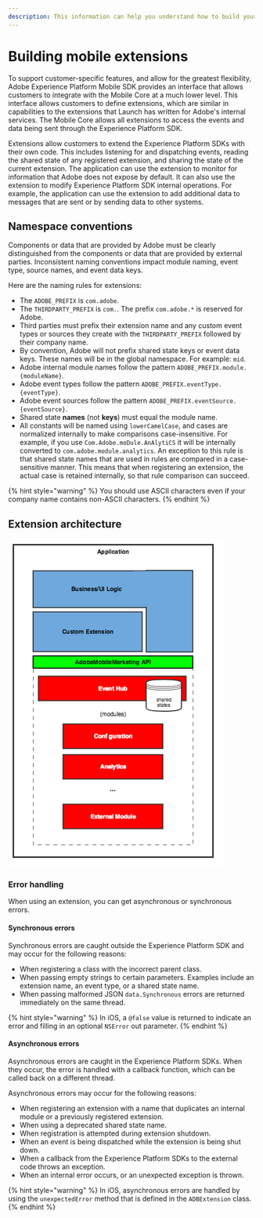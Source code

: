 ```yaml
---
description: This information can help you understand how to build your own extension.
---
```


# Building mobile extensions

To support customer-specific features, and allow for the greatest flexibility, Adobe Experience Platform Mobile SDK provides an interface that allows customers to integrate with the Mobile Core at a much lower level. This interface allows customers to define extensions, which are similar in capabilities to the extensions that Launch has written for Adobe's internal services. The Mobile Core allows all extensions to access the events and data being sent through the Experience Platform SDK.

Extensions allow customers to extend the Experience Platform SDKs with their own code. This includes listening for and dispatching events, reading the shared state of any registered extension, and sharing the state of the current extension. The application can use the extension to monitor for information that Adobe does not expose by default. It can also use the extension to modify Experience Platform SDK internal operations. For example, the application can use the extension to add additional data to messages that are sent or by sending data to other systems.

## Namespace conventions

Components or data that are provided by Adobe must be clearly distinguished from the components or data that are provided by external parties. Inconsistent naming conventions impact module naming, event type, source names, and event data keys.

Here are the naming rules for extensions:

* The `ADOBE_PREFIX` is `com.adobe`.
* The `THIRDPARTY_PREFIX` is `com.`. The prefix `com.adobe.*` is reserved for Adobe.
* Third parties must prefix their extension name and any custom event types or sources they create with the `THIRDPARTY_PREFIX` followed by their company name.
* By convention, Adobe will not prefix shared state keys or event data keys.  These names will be in the global namespace. For example: `mid`.
* Adobe internal module names follow the pattern `ADOBE_PREFIX.module.{moduleName}`. 
* Adobe event types follow the pattern `ADOBE_PREFIX.eventType.{eventType}`. 
* Adobe event sources follow the pattern `ADOBE_PREFIX.eventSource.{eventSource}`. 
* Shared state **names** (not **keys**) must equal the module name. 
* All constants will be named using `lowerCamelCase`, and cases are normalized internally to make comparisons case-insensitive.  For example, if you use `Com.Adobe.moDule.AnAlytiCS` it will be internally converted to `com.adobe.module.analytics`. An exception to this rule is that shared state names that are used in rules are compared in a case-sensitive manner. This means that when registering an extension, the actual case is retained internally, so that rule comparison can succeed.

{% hint style="warning" %}
You should use ASCII characters even if your company name contains non-ASCII characters.
{% endhint %}

## Extension architecture

![](../../.gitbook/assets/external-module-layer-cake.png)

### Error handling

When using an extension, you can get asynchronous or synchronous errors.

#### Synchronous errors

Synchronous errors are caught outside the Experience Platform SDK and may occur for the following reasons:

* When registering a class with the incorrect parent class.
* When passing empty strings to certain parameters. Examples include an extension name, an event type, or a shared state name.
* When passing malformed JSON `data.Synchronous` errors are returned immediately on the same thread. 

{% hint style="warning" %}
In iOS, a `@false` value is returned to indicate an error and filling in an optional `NSError` out parameter.
{% endhint %}

#### Asynchronous errors

Asynchronous errors are caught in the Experience Platform SDKs. When they occur, the error is handled with a callback function, which can be called back on a different thread.

Asynchronous errors may occur for the following reasons:

* When registering an extension with a name that duplicates an internal module or a previously registered extension.
* When using a deprecated shared state name.
* When registration is attempted during extension shutdown.
* When an event is being dispatched while the extension is being shut down.
* When a callback from the Experience Platform SDKs to the external code throws an exception.
* When an internal error occurs, or an unexpected exception is thrown.

{% hint style="warning" %}
In iOS, asynchronous errors are handled by using the `unexpectedError` method that is defined in the `ADBExtension` class.
{% endhint %}

